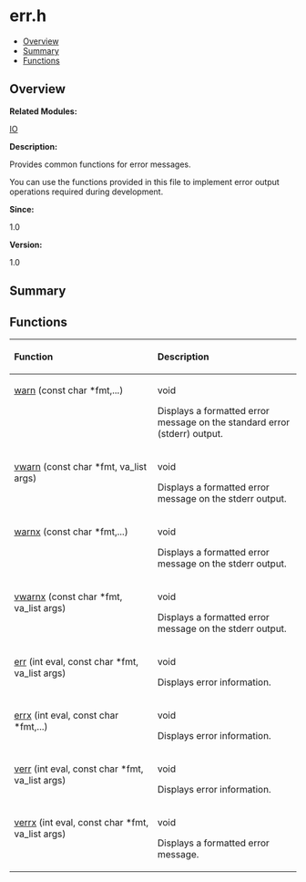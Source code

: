 # err.h<a name="EN-US_TOPIC_0000001055547976"></a>

-   [Overview](#section832343483165627)
-   [Summary](#section1715116744165627)
-   [Functions](#func-members)

## **Overview**<a name="section832343483165627"></a>

**Related Modules:**

[IO](io.md)

**Description:**

Provides common functions for error messages. 

You can use the functions provided in this file to implement error output operations required during development. 

**Since:**

1.0

**Version:**

1.0

## **Summary**<a name="section1715116744165627"></a>

## Functions<a name="func-members"></a>

<a name="table13941930165627"></a>
<table><thead align="left"><tr id="row48916791165627"><th class="cellrowborder" valign="top" width="50%" id="mcps1.1.3.1.1"><p id="p1518524409165627"><a name="p1518524409165627"></a><a name="p1518524409165627"></a>Function</p>
</th>
<th class="cellrowborder" valign="top" width="50%" id="mcps1.1.3.1.2"><p id="p1192702849165627"><a name="p1192702849165627"></a><a name="p1192702849165627"></a>Description</p>
</th>
</tr>
</thead>
<tbody><tr id="row1237474727165627"><td class="cellrowborder" valign="top" width="50%" headers="mcps1.1.3.1.1 "><p id="p203843943165627"><a name="p203843943165627"></a><a name="p203843943165627"></a><a href="io.md#gaf80d19f1297a11626fab61a248959c71">warn</a> (const char *fmt,...)</p>
</td>
<td class="cellrowborder" valign="top" width="50%" headers="mcps1.1.3.1.2 "><p id="p2139168003165627"><a name="p2139168003165627"></a><a name="p2139168003165627"></a>void </p>
<p id="p89425521165627"><a name="p89425521165627"></a><a name="p89425521165627"></a>Displays a formatted error message on the standard error (stderr) output. </p>
</td>
</tr>
<tr id="row1902203483165627"><td class="cellrowborder" valign="top" width="50%" headers="mcps1.1.3.1.1 "><p id="p505283285165627"><a name="p505283285165627"></a><a name="p505283285165627"></a><a href="io.md#ga9ca1ffba0c6f5df7b172d25917611b4a">vwarn</a> (const char *fmt, va_list args)</p>
</td>
<td class="cellrowborder" valign="top" width="50%" headers="mcps1.1.3.1.2 "><p id="p943295570165627"><a name="p943295570165627"></a><a name="p943295570165627"></a>void </p>
<p id="p1985656226165627"><a name="p1985656226165627"></a><a name="p1985656226165627"></a>Displays a formatted error message on the stderr output. </p>
</td>
</tr>
<tr id="row532296019165627"><td class="cellrowborder" valign="top" width="50%" headers="mcps1.1.3.1.1 "><p id="p1625063606165627"><a name="p1625063606165627"></a><a name="p1625063606165627"></a><a href="io.md#ga58f3d9691c146f86e562022d39567b7f">warnx</a> (const char *fmt,...)</p>
</td>
<td class="cellrowborder" valign="top" width="50%" headers="mcps1.1.3.1.2 "><p id="p1497677291165627"><a name="p1497677291165627"></a><a name="p1497677291165627"></a>void </p>
<p id="p67685469165627"><a name="p67685469165627"></a><a name="p67685469165627"></a>Displays a formatted error message on the stderr output. </p>
</td>
</tr>
<tr id="row1120347671165627"><td class="cellrowborder" valign="top" width="50%" headers="mcps1.1.3.1.1 "><p id="p1491809491165627"><a name="p1491809491165627"></a><a name="p1491809491165627"></a><a href="io.md#ga22924aaaaa6b6e8bba4c76d0a0fe86cd">vwarnx</a> (const char *fmt, va_list args)</p>
</td>
<td class="cellrowborder" valign="top" width="50%" headers="mcps1.1.3.1.2 "><p id="p954101587165627"><a name="p954101587165627"></a><a name="p954101587165627"></a>void </p>
<p id="p1385160002165627"><a name="p1385160002165627"></a><a name="p1385160002165627"></a>Displays a formatted error message on the stderr output. </p>
</td>
</tr>
<tr id="row723061935165627"><td class="cellrowborder" valign="top" width="50%" headers="mcps1.1.3.1.1 "><p id="p1078388478165627"><a name="p1078388478165627"></a><a name="p1078388478165627"></a><a href="io.md#gaa6b66a9a8eb4be40e4424a4dc92ae056">err</a> (int eval, const char *fmt, va_list args)</p>
</td>
<td class="cellrowborder" valign="top" width="50%" headers="mcps1.1.3.1.2 "><p id="p1367525416165627"><a name="p1367525416165627"></a><a name="p1367525416165627"></a>void </p>
<p id="p1908935748165627"><a name="p1908935748165627"></a><a name="p1908935748165627"></a>Displays error information. </p>
</td>
</tr>
<tr id="row137061952165627"><td class="cellrowborder" valign="top" width="50%" headers="mcps1.1.3.1.1 "><p id="p466826215165627"><a name="p466826215165627"></a><a name="p466826215165627"></a><a href="io.md#gaeaca83913c785b95d6c50f35207ff739">errx</a> (int eval, const char *fmt,...)</p>
</td>
<td class="cellrowborder" valign="top" width="50%" headers="mcps1.1.3.1.2 "><p id="p1799728815165627"><a name="p1799728815165627"></a><a name="p1799728815165627"></a>void </p>
<p id="p244178430165627"><a name="p244178430165627"></a><a name="p244178430165627"></a>Displays error information. </p>
</td>
</tr>
<tr id="row632767018165627"><td class="cellrowborder" valign="top" width="50%" headers="mcps1.1.3.1.1 "><p id="p1561266865165627"><a name="p1561266865165627"></a><a name="p1561266865165627"></a><a href="io.md#gaf5491fca8b356da75d96fc469bf32ea6">verr</a> (int eval, const char *fmt, va_list args)</p>
</td>
<td class="cellrowborder" valign="top" width="50%" headers="mcps1.1.3.1.2 "><p id="p1647844851165627"><a name="p1647844851165627"></a><a name="p1647844851165627"></a>void </p>
<p id="p1474377952165627"><a name="p1474377952165627"></a><a name="p1474377952165627"></a>Displays error information. </p>
</td>
</tr>
<tr id="row1979295607165627"><td class="cellrowborder" valign="top" width="50%" headers="mcps1.1.3.1.1 "><p id="p813474350165627"><a name="p813474350165627"></a><a name="p813474350165627"></a><a href="io.md#ga4b5f9ccd84c00dc473329e4bf64125e1">verrx</a> (int eval, const char *fmt, va_list args)</p>
</td>
<td class="cellrowborder" valign="top" width="50%" headers="mcps1.1.3.1.2 "><p id="p1597565379165627"><a name="p1597565379165627"></a><a name="p1597565379165627"></a>void </p>
<p id="p610015088165627"><a name="p610015088165627"></a><a name="p610015088165627"></a>Displays a formatted error message. </p>
</td>
</tr>
</tbody>
</table>

